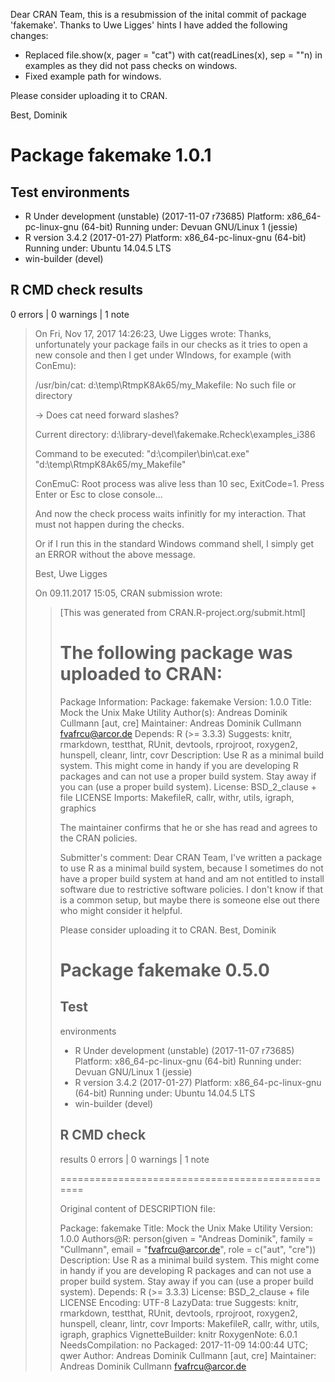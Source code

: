 Dear CRAN Team,
this is a resubmission of the inital commit of package 'fakemake'. 
Thanks to Uwe Ligges' hints I have added the following changes:

* Replaced file.show(x, pager = "cat") with cat(readLines(x), sep = "\"n) in
  examples as they did not pass checks on windows.
* Fixed example path for windows. 

Please consider uploading it to CRAN.

Best, Dominik

# Package fakemake 1.0.1
## Test  environments 
- R Under development (unstable) (2017-11-07 r73685)
  Platform: x86_64-pc-linux-gnu (64-bit)
  Running under: Devuan GNU/Linux 1 (jessie)
- R version 3.4.2 (2017-01-27)
  Platform: x86_64-pc-linux-gnu (64-bit)
  Running under: Ubuntu 14.04.5 LTS
- win-builder (devel)

## R CMD check results
0 errors | 0 warnings | 1 note 


> On Fri, Nov 17, 2017 14:26:23, Uwe Ligges wrote:
> Thanks, unfortunately your package fails in our checks as it tries to open a
> new console and then I get under WIndows, for example (with ConEmu):
> 
> 
> /usr/bin/cat: d:\temp\RtmpK8Ak65/my_Makefile: No such file or directory
> 
> -> Does cat need forward slashes?
> 
> 
> Current directory:
> d:\library-devel\fakemake.Rcheck\examples_i386
> 
> Command to be executed:
> "d:\compiler\bin\cat.exe"  "d:\temp\RtmpK8Ak65/my_Makefile"
> 
> 
> ConEmuC: Root process was alive less than 10 sec, ExitCode=1.
> Press Enter or Esc to close console...
> 
> 
> And now the check process waits infinitly for my interaction. That must not
> happen during the checks.
> 
> 
> Or if I run this in the standard Windows command shell, I simply get an
> ERROR without the above message.
> 
> 
> Best,
> Uwe Ligges
> 
> 
> 
> On 09.11.2017 15:05, CRAN submission wrote:
> >[This was generated from CRAN.R-project.org/submit.html]
> >
> >The following package was uploaded to CRAN:
> >===========================================
> >
> >Package Information:
> >Package: fakemake
> >Version: 1.0.0
> >Title: Mock the Unix Make Utility
> >Author(s): Andreas Dominik Cullmann [aut, cre]
> >Maintainer: Andreas Dominik Cullmann <fvafrcu@arcor.de>
> >Depends: R (>= 3.3.3)
> >Suggests: knitr, rmarkdown, testthat, RUnit, devtools, rprojroot,
> >   roxygen2, hunspell, cleanr, lintr, covr
> >Description: Use R as a minimal build system. This might come in handy if
> >   you are developing R packages and can not use a proper build
> >   system. Stay away if you can (use a proper build system).
> >License: BSD_2_clause + file LICENSE
> >Imports: MakefileR, callr, withr, utils, igraph, graphics
> >
> >
> >The maintainer confirms that he or she
> >has read and agrees to the CRAN policies.
> >
> >Submitter's comment: Dear CRAN Team,
> >I've written a package to use R as a
> >   minimal build system, because I sometimes
> >do not have
> >   a proper build system at hand and am not entitled to
> >   install
> >software due to restrictive software
> >   policies.
> >I don't know if that is a common setup, but
> >   maybe there is someone else out
> >there who might
> >   consider it helpful.
> >
> >Please consider uploading it to
> >   CRAN.
> >Best, Dominik
> >
> ># Package fakemake 0.5.0
> >## Test
> >    environments
> >- R Under development (unstable)
> >   (2017-11-07 r73685)
> >   Platform: x86_64-pc-linux-gnu
> >   (64-bit)
> >   Running under: Devuan GNU/Linux 1
> >   (jessie)
> >- R version 3.4.2 (2017-01-27)
> >   Platform:
> >   x86_64-pc-linux-gnu (64-bit)
> >   Running under: Ubuntu
> >   14.04.5 LTS
> >- win-builder (devel)
> >
> >## R CMD check
> >   results
> >0 errors | 0 warnings | 1 note
> >
> >=================================================
> >
> >Original content of DESCRIPTION file:
> >
> >Package: fakemake
> >Title: Mock the Unix Make Utility
> >Version: 1.0.0
> >Authors@R: person(given = "Andreas Dominik", family = "Cullmann", email
> >         = "fvafrcu@arcor.de", role = c("aut", "cre"))
> >Description: Use R as a minimal build system. This might come in handy
> >         if you are developing R packages and can not use a proper build
> >         system. Stay away if you can (use a proper build system).
> >Depends: R (>= 3.3.3)
> >License: BSD_2_clause + file LICENSE
> >Encoding: UTF-8
> >LazyData: true
> >Suggests: knitr, rmarkdown, testthat, RUnit, devtools, rprojroot,
> >         roxygen2, hunspell, cleanr, lintr, covr
> >Imports: MakefileR, callr, withr, utils, igraph, graphics
> >VignetteBuilder: knitr
> >RoxygenNote: 6.0.1
> >NeedsCompilation: no
> >Packaged: 2017-11-09 14:00:44 UTC; qwer
> >Author: Andreas Dominik Cullmann [aut, cre]
> >Maintainer: Andreas Dominik Cullmann <fvafrcu@arcor.de>
> >
